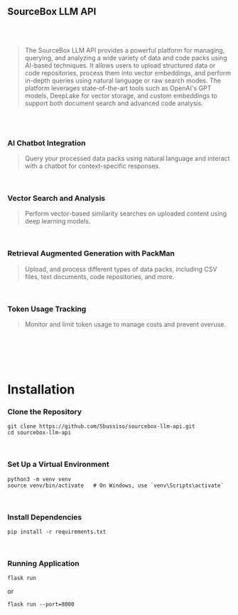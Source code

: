## SourceBox LLM API

<br/>
<br/>

> The SourceBox LLM API provides a powerful platform for managing, querying, and analyzing a wide variety of data and code packs using AI-based techniques. It allows users to upload structured data or code repositories, process them into vector embeddings, and perform in-depth queries using natural language or raw search modes. The platform leverages state-of-the-art tools such as OpenAI's GPT models, DeepLake for vector storage, and custom embeddings to support both document search and advanced code analysis.

<br/>
<br/>

### AI Chatbot Integration

> Query your processed data packs using natural language and interact with a chatbot for context-specific responses.

<br/>

### Vector Search and Analysis

> Perform vector-based similarity searches on uploaded content using deep learning models.

<br/>

### Retrieval Augmented Generation with PackMan

> Upload, and process different types of data packs, including CSV files, text documents, code repositories, and more.

<br/>

### Token Usage Tracking

> Monitor and limit token usage to manage costs and prevent overuse.

<br/>
<br/>
<br/>
<br/>

# Installation

### Clone the Repository
```
git clone https://github.com/Sbussiso/sourcebox-llm-api.git
cd sourcebox-llm-api
```

<br/>

### Set Up a Virtual Environment
```
python3 -m venv venv
source venv/bin/activate   # On Windows, use `venv\Scripts\activate`
```

<br/>

### Install Dependencies
```
pip install -r requirements.txt
```

<br/>

### Running Application
```
flask run
```
or
```
flask run --port=8000
```


